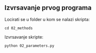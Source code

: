 ## Izvrsavanje prvog programa

Locirati se u folder u kom se nalazi skripta:
```
cd 02_methods
```

Izvrsavanje skripte:
```
python 02_parameters.py
```
